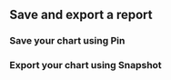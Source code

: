 ## Save and export a report

### Save your chart using Pin

### Export your chart using Snapshot




